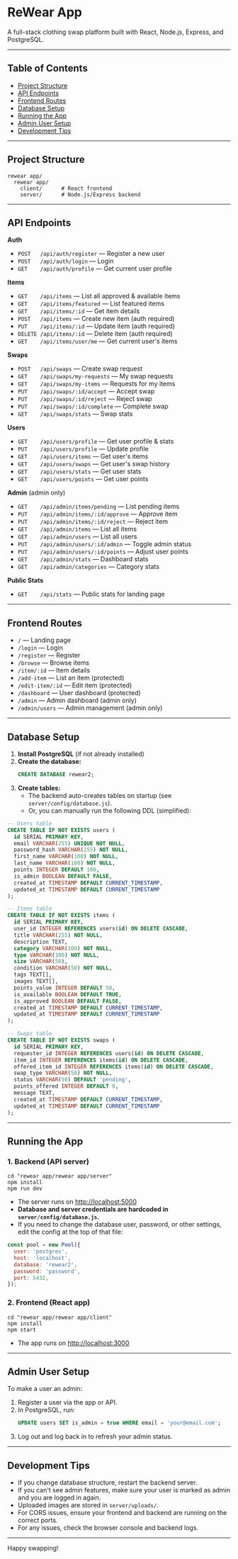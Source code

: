 # ReWear App

A full-stack clothing swap platform built with React, Node.js, Express, and PostgreSQL.

---

## Table of Contents
- [Project Structure](#project-structure)
- [API Endpoints](#api-endpoints)
- [Frontend Routes](#frontend-routes)
- [Database Setup](#database-setup)
- [Running the App](#running-the-app)
- [Admin User Setup](#admin-user-setup)
- [Development Tips](#development-tips)

---

## Project Structure

```
rewear app/
  rewear app/
    client/      # React frontend
    server/      # Node.js/Express backend
```

---

## API Endpoints

**Auth**
- `POST   /api/auth/register` — Register a new user
- `POST   /api/auth/login` — Login
- `GET    /api/auth/profile` — Get current user profile

**Items**
- `GET    /api/items` — List all approved & available items
- `GET    /api/items/featured` — List featured items
- `GET    /api/items/:id` — Get item details
- `POST   /api/items` — Create new item (auth required)
- `PUT    /api/items/:id` — Update item (auth required)
- `DELETE /api/items/:id` — Delete item (auth required)
- `GET    /api/items/user/me` — Get current user's items

**Swaps**
- `POST   /api/swaps` — Create swap request
- `GET    /api/swaps/my-requests` — My swap requests
- `GET    /api/swaps/my-items` — Requests for my items
- `PUT    /api/swaps/:id/accept` — Accept swap
- `PUT    /api/swaps/:id/reject` — Reject swap
- `PUT    /api/swaps/:id/complete` — Complete swap
- `GET    /api/swaps/stats` — Swap stats

**Users**
- `GET    /api/users/profile` — Get user profile & stats
- `PUT    /api/users/profile` — Update profile
- `GET    /api/users/items` — Get user's items
- `GET    /api/users/swaps` — Get user's swap history
- `GET    /api/users/stats` — Get user stats
- `GET    /api/users/points` — Get user points

**Admin** (admin only)
- `GET    /api/admin/items/pending` — List pending items
- `PUT    /api/admin/items/:id/approve` — Approve item
- `PUT    /api/admin/items/:id/reject` — Reject item
- `GET    /api/admin/items` — List all items
- `GET    /api/admin/users` — List all users
- `PUT    /api/admin/users/:id/admin` — Toggle admin status
- `PUT    /api/admin/users/:id/points` — Adjust user points
- `GET    /api/admin/stats` — Dashboard stats
- `GET    /api/admin/categories` — Category stats

**Public Stats**
- `GET    /api/stats` — Public stats for landing page

---

## Frontend Routes

- `/` — Landing page
- `/login` — Login
- `/register` — Register
- `/browse` — Browse items
- `/item/:id` — Item details
- `/add-item` — List an item (protected)
- `/edit-item/:id` — Edit item (protected)
- `/dashboard` — User dashboard (protected)
- `/admin` — Admin dashboard (admin only)
- `/admin/users` — Admin management (admin only)

---

## Database Setup

1. **Install PostgreSQL** (if not already installed)
2. **Create the database:**
   ```sql
   CREATE DATABASE rewear2;
   ```
3. **Create tables:**
   - The backend auto-creates tables on startup (see `server/config/database.js`).
   - Or, you can manually run the following DDL (simplified):

```sql
-- Users table
CREATE TABLE IF NOT EXISTS users (
  id SERIAL PRIMARY KEY,
  email VARCHAR(255) UNIQUE NOT NULL,
  password_hash VARCHAR(255) NOT NULL,
  first_name VARCHAR(100) NOT NULL,
  last_name VARCHAR(100) NOT NULL,
  points INTEGER DEFAULT 100,
  is_admin BOOLEAN DEFAULT FALSE,
  created_at TIMESTAMP DEFAULT CURRENT_TIMESTAMP,
  updated_at TIMESTAMP DEFAULT CURRENT_TIMESTAMP
);

-- Items table
CREATE TABLE IF NOT EXISTS items (
  id SERIAL PRIMARY KEY,
  user_id INTEGER REFERENCES users(id) ON DELETE CASCADE,
  title VARCHAR(255) NOT NULL,
  description TEXT,
  category VARCHAR(100) NOT NULL,
  type VARCHAR(100) NOT NULL,
  size VARCHAR(50),
  condition VARCHAR(50) NOT NULL,
  tags TEXT[],
  images TEXT[],
  points_value INTEGER DEFAULT 50,
  is_available BOOLEAN DEFAULT TRUE,
  is_approved BOOLEAN DEFAULT FALSE,
  created_at TIMESTAMP DEFAULT CURRENT_TIMESTAMP,
  updated_at TIMESTAMP DEFAULT CURRENT_TIMESTAMP
);

-- Swaps table
CREATE TABLE IF NOT EXISTS swaps (
  id SERIAL PRIMARY KEY,
  requester_id INTEGER REFERENCES users(id) ON DELETE CASCADE,
  item_id INTEGER REFERENCES items(id) ON DELETE CASCADE,
  offered_item_id INTEGER REFERENCES items(id) ON DELETE CASCADE,
  swap_type VARCHAR(50) NOT NULL,
  status VARCHAR(50) DEFAULT 'pending',
  points_offered INTEGER DEFAULT 0,
  message TEXT,
  created_at TIMESTAMP DEFAULT CURRENT_TIMESTAMP,
  updated_at TIMESTAMP DEFAULT CURRENT_TIMESTAMP
);
```

---

## Running the App

### 1. Backend (API server)

```
cd "rewear app/rewear app/server"
npm install
npm run dev
```
- The server runs on [http://localhost:5000](http://localhost:5000)
- **Database and server credentials are hardcoded in `server/config/database.js`.**
- If you need to change the database user, password, or other settings, edit the config at the top of that file:

```js
const pool = new Pool({
  user: 'postgres',
  host: 'localhost',
  database: 'rewear2',
  password: 'password',
  port: 5432,
});
```

### 2. Frontend (React app)

```
cd "rewear app/rewear app/client"
npm install
npm start
```
- The app runs on [http://localhost:3000](http://localhost:3000)

---

## Admin User Setup

To make a user an admin:
1. Register a user via the app or API.
2. In PostgreSQL, run:
   ```sql
   UPDATE users SET is_admin = true WHERE email = 'your@email.com';
   ```
3. Log out and log back in to refresh your admin status.

---

## Development Tips
- If you change database structure, restart the backend server.
- If you can't see admin features, make sure your user is marked as admin and you are logged in again.
- Uploaded images are stored in `server/uploads/`.
- For CORS issues, ensure your frontend and backend are running on the correct ports.
- For any issues, check the browser console and backend logs.

---

Happy swapping! 
